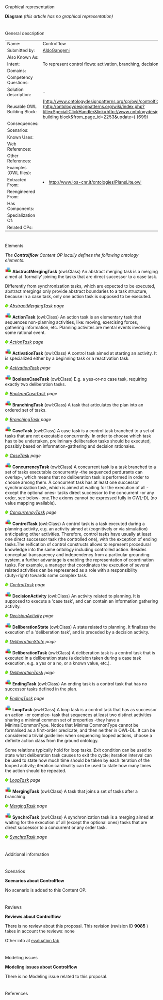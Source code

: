 # 

 Graphical representation



__Diagram__ 
_(this article has no graphical representation)_ 




# 

 General description




|  |  |
| --- | --- |
|  Name:  |  Controlflow  |
|  Submitted by:  | [AldoGangemi](../User/AldoGangemi "User:AldoGangemi")  |
|  Also Known As:  |  |
|  Intent:  |  To represent control flows: activation, branching, decisions, concurrency, etc.  |
|  Domains:  |  |
|  Competency Questions:  |  |
|  Solution description:  |  -  |
|  Reusable OWL Building Block:  | [http://www.ontologydesignpatterns.org/cp/owl/controlflow.owl](http://ontologydesignpatterns.org/wiki/index.php?title=Special:ClickHandler&link=http://www.ontologydesignpatterns.org/cp/owl/controlflow.owl&message=OWL building block&from_page_id=2253&update=)  (699)  |
|  Consequences:  |  |
|  Scenarios:  |  |
|  Known Uses:  |  |
|  Web References:  |  |
|  Other References:  |  |
|  Examples (OWL files):  |  |
|  Extracted From:  | <li><a class="external free" href="http://www.loa-cnr.it/ontologies/PlansLite.owl" rel="nofollow" title="http://www.loa-cnr.it/ontologies/PlansLite.owl">        http://www.loa-cnr.it/ontologies/PlansLite.owl       </a></li> |
|  Reengineered From:  |  |
|  Has Components:  |  |
|  Specialization Of:  |  |
|  Related CPs:  |  |



  





# 

 Elements



_The
 __Controlflow__ 
 Content OP locally defines the following ontology elements:_ 





[![Class](images/thumb/2/27/Class.gif/20px-Class.gif)](../Image/Class.gif "Class")
__AbstractMergingTask__ 
 (owl:Class) An abstract merging task is a merging aimed at 'formally' joining the tasks that are direct successor to a case task.
 
 Differently from synchronization tasks, which are expected to be executed, abstract mergings only provide abstract boundaries to a task structure, because in a case task, only one action task is supposed to be executed.
 



[![](images/thumb/8/87/ArrowRight.gif/11px-ArrowRight.gif)](../Image/ArrowRight.gif "ArrowRight.gif")
_[AbstractMergingTask](../Submissions/Controlflow/AbstractMergingTask "Submissions:Controlflow/AbstractMergingTask") 
 page_ 



[![Class](images/thumb/2/27/Class.gif/20px-Class.gif)](../Image/Class.gif "Class")
__ActionTask__ 
 (owl:Class) An action task is an elementary task that sequences non-planning activities, like: moving, exercising forces, gathering information, etc. Planning activites are mental events involving some rational event.
 
[![](images/thumb/8/87/ArrowRight.gif/11px-ArrowRight.gif)](../Image/ArrowRight.gif "ArrowRight.gif")
_[ActionTask](../Submissions/Controlflow/ActionTask "Submissions:Controlflow/ActionTask") 
 page_ 



[![Class](images/thumb/2/27/Class.gif/20px-Class.gif)](../Image/Class.gif "Class")
__ActivationTask__ 
 (owl:Class) A control task aimed at starting an activity. It is specialized either by a beginning task or a reactivation task.
 
[![](images/thumb/8/87/ArrowRight.gif/11px-ArrowRight.gif)](../Image/ArrowRight.gif "ArrowRight.gif")
_[ActivationTask](../Submissions/Controlflow/ActivationTask "Submissions:Controlflow/ActivationTask") 
 page_ 



[![Class](images/thumb/2/27/Class.gif/20px-Class.gif)](../Image/Class.gif "Class")
__BooleanCaseTask__ 
 (owl:Class) E.g. a yes-or-no case task, requiring exactly two deliberation tasks.
 
[![](images/thumb/8/87/ArrowRight.gif/11px-ArrowRight.gif)](../Image/ArrowRight.gif "ArrowRight.gif")
_[BooleanCaseTask](../Submissions/Controlflow/BooleanCaseTask "Submissions:Controlflow/BooleanCaseTask") 
 page_ 



[![Class](images/thumb/2/27/Class.gif/20px-Class.gif)](../Image/Class.gif "Class")
__BranchingTask__ 
 (owl:Class) A task that articulates the plan into an ordered set of tasks.
 
[![](images/thumb/8/87/ArrowRight.gif/11px-ArrowRight.gif)](../Image/ArrowRight.gif "ArrowRight.gif")
_[BranchingTask](../Submissions/Controlflow/BranchingTask "Submissions:Controlflow/BranchingTask") 
 page_ 



[![Class](images/thumb/2/27/Class.gif/20px-Class.gif)](../Image/Class.gif "Class")
__CaseTask__ 
 (owl:Class) A case task is a control task branched to a set of tasks that are not executable concurrently. In order to choose which task has to be undertaken, preliminary deliberation tasks should be executed, possibly based on information-gathering and decision rationales.
 
[![](images/thumb/8/87/ArrowRight.gif/11px-ArrowRight.gif)](../Image/ArrowRight.gif "ArrowRight.gif")
_[CaseTask](../Submissions/Controlflow/CaseTask "Submissions:Controlflow/CaseTask") 
 page_ 



[![Class](images/thumb/2/27/Class.gif/20px-Class.gif)](../Image/Class.gif "Class")
__ConcurrencyTask__ 
 (owl:Class) A concurrent task is a task branched to a set of tasks executable concurrently -the sequenced perdurants can overlap-, which means that no deliberation task is performed in order to choose among them. A concurrent task has at least one successor synchronization task, which is aimed at waiting for the execution of all -except the optional ones- tasks direct successor to the concurrent -or any order, see below- one.The axioms cannot be expressed fully in OWL-DL (no value mapping available).
 
[![](images/thumb/8/87/ArrowRight.gif/11px-ArrowRight.gif)](../Image/ArrowRight.gif "ArrowRight.gif")
_[ConcurrencyTask](../Submissions/Controlflow/ConcurrencyTask "Submissions:Controlflow/ConcurrencyTask") 
 page_ 



[![Class](images/thumb/2/27/Class.gif/20px-Class.gif)](../Image/Class.gif "Class")
__ControlTask__ 
 (owl:Class) A control task is a task executed during a planning activity, e.g. an activity aimed at (cognitively or via simulation) anticipating other activities. Therefore, control tasks have usually at least one direct successor task (the controlled one), with the exception of ending tasks.The reification of control constructs allows to represent procedural knowledge into the same ontology including controlled action. Besides conceptual transparency and independency from a particular grounding system, a further advantage is enabling the representation of coordination tasks. For example, a manager that coordinates the execution of several related activities can be represented as a role with a responsibility (duty+right) towards some complex task.
 
[![](images/thumb/8/87/ArrowRight.gif/11px-ArrowRight.gif)](../Image/ArrowRight.gif "ArrowRight.gif")
_[ControlTask](../Submissions/Controlflow/ControlTask "Submissions:Controlflow/ControlTask") 
 page_ 



[![Class](images/thumb/2/27/Class.gif/20px-Class.gif)](../Image/Class.gif "Class")
__DecisionActivity__ 
 (owl:Class) An activity related to planning. It is supposed to execute a 'case task', and can contain an information gathering activity.
 
[![](images/thumb/8/87/ArrowRight.gif/11px-ArrowRight.gif)](../Image/ArrowRight.gif "ArrowRight.gif")
_[DecisionActivity](../Submissions/Controlflow/DecisionActivity "Submissions:Controlflow/DecisionActivity") 
 page_ 



[![Class](images/thumb/2/27/Class.gif/20px-Class.gif)](../Image/Class.gif "Class")
__DeliberationState__ 
 (owl:Class) A state related to planning. It finalizes the execution of a 'deliberation task', and is preceded by a decision activity.
 
[![](images/thumb/8/87/ArrowRight.gif/11px-ArrowRight.gif)](../Image/ArrowRight.gif "ArrowRight.gif")
_[DeliberationState](../Submissions/Controlflow/DeliberationState "Submissions:Controlflow/DeliberationState") 
 page_ 



[![Class](images/thumb/2/27/Class.gif/20px-Class.gif)](../Image/Class.gif "Class")
__DeliberationTask__ 
 (owl:Class) A deliberation task is a control task that is executed in a deliberation state (a decision taken during a case task execution, e.g. a yes or a no, or a known value, etc.).
 
[![](images/thumb/8/87/ArrowRight.gif/11px-ArrowRight.gif)](../Image/ArrowRight.gif "ArrowRight.gif")
_[DeliberationTask](../Submissions/Controlflow/DeliberationTask "Submissions:Controlflow/DeliberationTask") 
 page_ 



[![Class](images/thumb/2/27/Class.gif/20px-Class.gif)](../Image/Class.gif "Class")
__EndingTask__ 
 (owl:Class) An ending task is a control task that has no successor tasks defined in the plan.
 
[![](images/thumb/8/87/ArrowRight.gif/11px-ArrowRight.gif)](../Image/ArrowRight.gif "ArrowRight.gif")
_[EndingTask](../Submissions/Controlflow/EndingTask "Submissions:Controlflow/EndingTask") 
 page_ 



[![Class](images/thumb/2/27/Class.gif/20px-Class.gif)](../Image/Class.gif "Class")
__LoopTask__ 
 (owl:Class) A loop task is a control task that has as successor an action -or complex- task that sequences at least two distinct activities sharing a minimal common set of properties -they have a MinimalCommonType. Notice that MinimalCommonType cannot be formalised as a first-order predicate, and then neither in OWL-DL. It can be considered a trivial guideline: when sequencing looped actions, choose a definite action class from the ground ontology.
 
 Some relations typically hold for loop tasks. Exit condition can be used to state what deliberation task causes to exit the cycle; iteration interval can be used to state how much time should be taken by each iteration of the looped activity; iteration cardinality can be used to state how many times the action should be repeated.
 



[![](images/thumb/8/87/ArrowRight.gif/11px-ArrowRight.gif)](../Image/ArrowRight.gif "ArrowRight.gif")
_[LoopTask](../Submissions/Controlflow/LoopTask "Submissions:Controlflow/LoopTask") 
 page_ 



[![Class](images/thumb/2/27/Class.gif/20px-Class.gif)](../Image/Class.gif "Class")
__MergingTask__ 
 (owl:Class) A task that joins a set of tasks after a branching.
 
[![](images/thumb/8/87/ArrowRight.gif/11px-ArrowRight.gif)](../Image/ArrowRight.gif "ArrowRight.gif")
_[MergingTask](../Submissions/Controlflow/MergingTask "Submissions:Controlflow/MergingTask") 
 page_ 



[![Class](images/thumb/2/27/Class.gif/20px-Class.gif)](../Image/Class.gif "Class")
__SynchroTask__ 
 (owl:Class) A synchronization task is a merging aimed at waiting for the execution of all (except the optional ones) tasks that are direct successor to a concurrent or any order task.
 
[![](images/thumb/8/87/ArrowRight.gif/11px-ArrowRight.gif)](../Image/ArrowRight.gif "ArrowRight.gif")
_[SynchroTask](../Submissions/Controlflow/SynchroTask "Submissions:Controlflow/SynchroTask") 
 page_ 


# 

 Additional information



# 

 Scenarios




__Scenarios about Controlflow__ 


 No scenario is added to this Content OP.
 




# 

 Reviews




__Reviews about Controlflow__ 


 There is no review about this proposal.
This revision (revision ID
 __9085__ 
 ) takes in account the reviews: none
 



 Other info at
 [evaluation tab](http://ontologydesignpatterns.org/wiki/index.php?title=Submissions:Controlflow&action=evaluation "http://ontologydesignpatterns.org/wiki/index.php?title=Submissions:Controlflow&action=evaluation") 





  





# 

 Modeling issues




__Modeling issues about Controlflow__ 


 There is no Modeling issue related to this proposal.
 




  





# 

 References